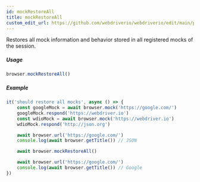 ```yaml
---
id: mockRestoreAll
title: mockRestoreAll
custom_edit_url: https://github.com/webdriverio/webdriverio/edit/main/packages/webdriverio/src/commands/browser/mockRestoreAll.ts
---
```


Restores all mock information and behavior stored in all registered
mocks of the session.

##### Usage

```js
browser.mockRestoreAll()
```

##### Example

```js title="mockRestoreAll.js"
it('should restore all mocks', async () => {
    const googleMock = await browser.mock('https://google.com/')
    googleMock.respond('https://webdriver.io')
    const wdioMock = await browser.mock('https://webdriver.io')
    wdioMock.respond('http://json.org')

    await browser.url('https://google.com/')
    console.log(await browser.getTitle()) // JSON

    await browser.mockRestoreAll()

    await browser.url('https://google.com/')
    console.log(await browser.getTitle()) // Google
})
```

